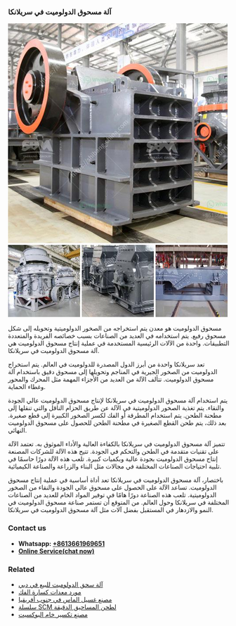 <h3>آلة مسحوق الدولوميت في سريلانكا</h3><img src='1701746419.jpg' alt=''><p>مسحوق الدولوميت هو معدن يتم استخراجه من الصخور الدولوميتية وتحويله إلى شكل مسحوق رفيع. يتم استخدامه في العديد من الصناعات بسبب خصائصه الفريدة والمتعددة التطبيقات. واحدة من الآلات الرئيسية المستخدمة في عملية إنتاج مسحوق الدولوميت هي آلة مسحوق الدولوميت في سريلانكا.</p><p>تعد سريلانكا واحدة من أبرز الدول المصدرة للدولوميت في العالم. يتم استخراج الدولوميت من الصخور الجيرية في المناجم وتحويلها إلى مسحوق دقيق باستخدام آلة مسحوق الدولوميت. تتألف الآلة من العديد من الأجزاء المهمة مثل المحرك والمحور وغطاء الحماية.</p><p>يتم استخدام آلة مسحوق الدولوميت في سريلانكا لإنتاج مسحوق الدولوميت عالي الجودة والنقاء. يتم تغذية الصخور الدولوميتية في الآلة عن طريق الحزام الناقل والتي تنقلها إلى مطحنة الطحن. يتم استخدام المطرقة أو الفك لكسر الصخور الكبيرة إلى قطع صغيرة. بعد ذلك، يتم طحن القطع الصغيرة في مطحنة الطحن للحصول على مسحوق الدولوميت النهائي.</p><p>تتميز آلة مسحوق الدولوميت في سريلانكا بالكفاءة العالية والأداء الموثوق به. تعتمد الآلة على تقنيات متقدمة في الطحن والتحكم في الجودة. تتيح هذه الآلة للشركات المصنعة إنتاج مسحوق الدولوميت بجودة عالية وبكميات كبيرة. تلعب هذه الآلة دورًا حاسمًا في تلبية احتياجات الصناعات المختلفة في مجالات مثل البناء والزراعة والصناعة الكيميائية.</p><p>باختصار، آلة مسحوق الدولوميت في سريلانكا تعد أداة أساسية في عملية إنتاج مسحوق الدولوميت. تساعد الآلة على الحصول على مسحوق عالي الجودة والنقاء من الصخور الدولوميتية. تلعب هذه الصناعة دورًا هامًا في توفير المواد الخام للعديد من الصناعات المختلفة في سريلانكا وحول العالم. من المتوقع أن تستمر صناعة مسحوق الدولوميت في النمو والازدهار في المستقبل بفضل آلات مثل آلة مسحوق الدولوميت في سريلانكا.</p><h3>Contact us</h3><ul><li><strong>Whatsapp:&nbsp;<a href="https://wa.me/8613661969651">+8613661969651</a></strong></li><li><a href="https://swt.shibang-china.com/?git&amp;zhl&amp;آلة مسحوق الدولوميت في سريلانكا"><strong>Online Service(chat now)</strong></a></li></ul><h3>Related</h3><ul><li><a href='آلة سحق الدولوميت للبيع في دبي.md'>آلة سحق الدولوميت للبيع في دبي</a></li><li><a href='مورد معدات كسارة الفك.md'>مورد معدات كسارة الفك</a></li><li><a href='مصنع غسيل الماس في جنوب أفريقيا.md'>مصنع غسيل الماس في جنوب أفريقيا</a></li><li><a href='سلسلة SCM لطحن المساحيق الدقيقة.md'>سلسلة SCM لطحن المساحيق الدقيقة</a></li><li><a href='مصنع تكسير خام البوكسيت.md'>مصنع تكسير خام البوكسيت</a></li></ul>